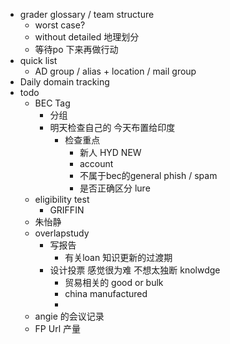 - grader glossary / team structure
	- worst case?
	- without detailed 地理划分
	- 等待po 下来再做行动
- quick list
	- AD group / alias + location / mail group
- Daily domain tracking
- todo
	- BEC Tag
		- 分组
		- 明天检查自己的 今天布置给印度
			- 检查重点
				- 新人 HYD NEW
				- account
				- 不属于bec的general phish / spam
				- 是否正确区分 lure
	- eligibility test
		- GRIFFIN
	- 朱怡静
	- overlapstudy
		- 写报告
			- 有关loan 知识更新的过渡期
		- 设计投票 感觉很为难 不想太独断 knolwdge
			- 贸易相关的 good or bulk
			- china manufactured
			-
	- angie 的会议记录
	- FP Url 产量